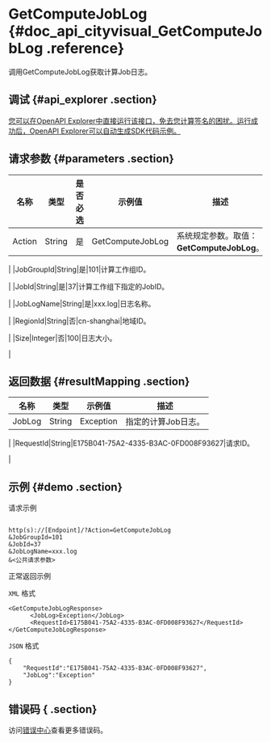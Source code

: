 # GetComputeJobLog {#doc_api_cityvisual_GetComputeJobLog .reference}

调用GetComputeJobLog获取计算Job日志。

## 调试 {#api_explorer .section}

[您可以在OpenAPI Explorer中直接运行该接口，免去您计算签名的困扰。运行成功后，OpenAPI Explorer可以自动生成SDK代码示例。](https://api.aliyun.com/#product=cityvisual&api=GetComputeJobLog&type=RPC&version=2018-10-30)

## 请求参数 {#parameters .section}

|名称|类型|是否必选|示例值|描述|
|--|--|----|---|--|
|Action|String|是|GetComputeJobLog|系统规定参数。取值：**GetComputeJobLog**。

 |
|JobGroupId|String|是|101|计算工作组ID。

 |
|JobId|String|是|37|计算工作组下指定的JobID。

 |
|JobLogName|String|是|xxx.log|日志名称。

 |
|RegionId|String|否|cn-shanghai|地域ID。

 |
|Size|Integer|否|100|日志大小。

 |

## 返回数据 {#resultMapping .section}

|名称|类型|示例值|描述|
|--|--|---|--|
|JobLog|String|Exception|指定的计算Job日志。

 |
|RequestId|String|E175B041-75A2-4335-B3AC-0FD008F93627|请求ID。

 |

## 示例 {#demo .section}

请求示例

``` {#request_demo}

http(s)://[Endpoint]/?Action=GetComputeJobLog
&JobGroupId=101
&JobId=37
&JobLogName=xxx.log
&<公共请求参数>

```

正常返回示例

`XML` 格式

``` {#xml_return_success_demo}
<GetComputeJobLogResponse>
      <JobLog>Exception</JobLog>
      <RequestId>E175B041-75A2-4335-B3AC-0FD008F93627</RequestId>
</GetComputeJobLogResponse>
```

`JSON` 格式

``` {#json_return_success_demo}
{
	"RequestId":"E175B041-75A2-4335-B3AC-0FD008F93627",
	"JobLog":"Exception"
}
```

## 错误码 { .section}

访问[错误中心](https://error-center.aliyun.com/status/product/cityvisual)查看更多错误码。


